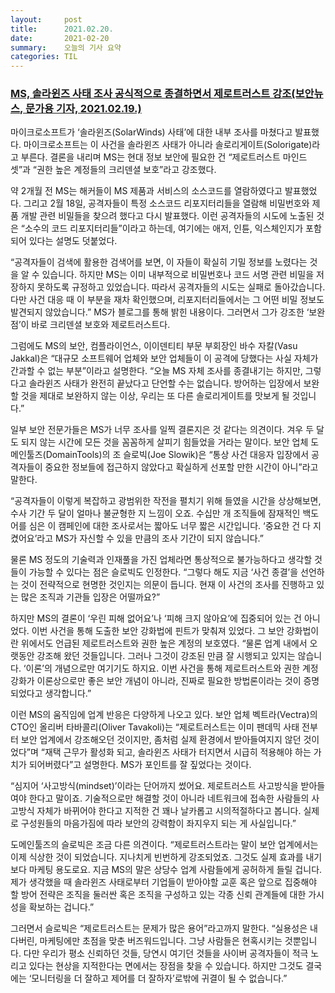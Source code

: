 ```yaml
---
layout:     post
title:      2021.02.20.
date:       2021-02-20
summary:	오늘의 기사 요약
categories: TIL
---
```


### [MS, 솔라윈즈 사태 조사 공식적으로 종결하면서 제로트러스트 강조(보안뉴스, 문가용 기자, 2021.02.19.)](https://www.boannews.com/media/view.asp?idx=95061)

마이크로소프트가 ‘솔라윈즈(SolarWinds) 사태’에 대한 내부 조사를 마쳤다고 발표했다. 마이크로소프트는 이 사건을 솔라윈즈 사태가 아니라 솔로리게이트(Solorigate)라고 부른다. 결론을 내리며 MS는 현대 정보 보안에 필요한 건 “제로트러스트 마인드셋”과 “권한 높은 계정들의 크리덴셜 보호”라고 강조했다.

약 2개월 전 MS는 해커들이 MS 제품과 서비스의 소스코드를 열람하였다고 발표했었다. 그리고 2월 18일, 공격자들이 특정 소스코드 리포지터리들을 열람해 비밀번호와 제품 개발 관련 비밀들을 찾으려 했다고 다시 발표했다. 이런 공격자들의 시도에 노출된 것은 “소수의 코드 리포지터리들”이라고 하는데, 여기에는 애저, 인튠, 익스체인지가 포함되어 있다는 설명도 덧붙었다.

“공격자들이 검색에 활용한 검색어를 보면, 이 자들이 확실히 기밀 정보를 노렸다는 것을 알 수 있습니다. 하지만 MS는 이미 내부적으로 비밀번호나 코드 서명 관련 비밀을 저장하지 못하도록 규정하고 있었습니다. 따라서 공격자들의 시도는 실패로 돌아갔습니다. 다만 사건 대응 때 이 부분을 재차 확인했으며, 리포지터리들에서는 그 어떤 비밀 정보도 발견되지 않았습니다.” MS가 블로그를 통해 밝힌 내용이다. 그러면서 그가 강조한 ‘보완점’이 바로 크리덴셜 보호와 제로트러스트다.

그럼에도 MS의 보안, 컴플라이언스, 이이덴티티 부문 부회장인 바수 자칼(Vasu Jakkal)은 “대규모 소프트웨어 업체와 보안 업체들이 이 공격에 당했다는 사실 자체가 간과할 수 없는 부분”이라고 설명한다. “오늘 MS 자체 조사를 종결내기는 하지만, 그렇다고 솔라윈즈 사태가 완전히 끝났다고 단언할 수는 없습니다. 방어하는 입장에서 보완할 것을 제대로 보완하지 않는 이상, 우리는 또 다른 솔로리게이트를 맛보게 될 것입니다.” 

일부 보안 전문가들은 MS가 너무 조사를 일찍 결론지은 것 같다는 의견이다. 겨우 두 달도 되지 않는 시간에 모든 것을 꼼꼼하게 살피기 힘들었을 거라는 말이다. 보안 업체 도메인툴즈(DomainTools)의 조 슬로빅(Joe Slowik)은 “통상 사건 대응자 입장에서 공격자들이 중요한 정보들에 접근하지 않았다고 확실하게 선포할 만한 시간이 아니”라고 말한다.

“공격자들이 이렇게 복잡하고 광범위한 작전을 펼치기 위해 들였을 시간을 상상해보면, 수사 기간 두 달이 얼마나 불균형한 지 느낌이 오죠. 수십만 개 조직들에 잠재적인 백도어를 심은 이 캠페인에 대한 조사로서는 짧아도 너무 짧은 시간입니다. ‘중요한 건 다 지켰어요’라고 MS가 자신할 수 있을 만큼의 조사 기간이 되지 않습니다.”

물론 MS 정도의 기술력과 인재풀을 가진 업체라면 통상적으로 불가능하다고 생각할 것들이 가능할 수 있다는 점은 슬로빅도 인정한다. “그렇다 해도 지금 ‘사건 종결’을 선언하는 것이 전략적으로 현명한 것인지는 의문이 듭니다. 현재 이 사건의 조사를 진행하고 있는 많은 조직과 기관들 입장은 어떨까요?”

하지만 MS의 결론이 ‘우린 피해 없어요’나 ‘피해 크지 않아요’에 집중되어 있는 건 아니었다. 이번 사건을 통해 도출한 보안 강화법에 핀트가 맞춰져 있었다. 그 보안 강화법이란 위에서도 언급된 제로트러스트와 권한 높은 계정의 보호였다. “물론 업계 내에서 오랫동안 강조해 왔던 것들입니다. 그러나 그것이 강조된 만큼 잘 시행되고 있지는 않습니다. ‘이론’의 개념으로만 여기기도 하지요. 이번 사건을 통해 제로트러스트와 권한 계정 강화가 이론상으로만 좋은 보안 개념이 아니라, 진짜로 필요한 방법론이라는 것이 증명되었다고 생각합니다.”

이런 MS의 움직임에 업계 반응은 다양하게 나오고 있다. 보안 업체 벡트라(Vectra)의 CTO인 올리버 타바콜리(Oliver Tavakoli)는 “제로트러스트는 이미 팬데믹 사태 전부터 보안 업계에서 강조해오던 것이지만, 좀처럼 실제 환경에서 받아들여지지 않던 것이었다”며 “재택 근무가 활성화 되고, 솔라윈즈 사태가 터지면서 시급히 적용해야 하는 가치가 되어버렸다”고 설명한다. MS가 포인트를 잘 짚었다는 것이다. 

“심지어 ‘사고방식(mindset)’이라는 단어까지 썼어요. 제로트러스트 사고방식을 받아들여야 한다고 말이죠. 기술적으로만 해결할 것이 아니라 네트워크에 접속한 사람들의 사고방식 자체가 바뀌어야 한다고 지적한 건 꽤나 날카롭고 시의적절하다고 봅니다. 실제로 구성원들의 마음가짐에 따라 보안의 강력함이 좌지우지 되는 게 사실입니다.”

도메인툴즈의 슬로빅은 조금 다른 의견이다. “제로트러스트라는 말이 보안 업계에서는 이제 식상한 것이 되었습니다. 지나치게 빈번하게 강조되었죠. 그것도 실제 효과를 내기보다 마케팅 용도로요. 지금 MS의 말은 상당수 업계 사람들에게 공허하게 들릴 겁니다. 제가 생각했을 때 솔라윈즈 사태로부터 기업들이 받아야할 교훈 혹은 앞으로 집중해야 할 방어 전략은 조직을 둘러싼 혹은 조직을 구성하고 있는 각종 신뢰 관계들에 대한 가시성을 확보하는 겁니다.”

그러면서 슬로빅은 “제로트러스트는 문제가 많은 용어”라고까지 말한다. “실용성은 내다버린, 마케팅에만 초점을 맞춘 버즈워드입니다. 그냥 사람들은 현혹시키는 것뿐입니다. 다만 우리가 평소 신뢰하던 것들, 당연시 여기던 것들을 사이버 공격자들이 적극 노리고 있다는 현상을 지적한다는 면에서는 장점을 찾을 수 있습니다. 하지만 그것도 결국에는 ‘모니터링을 더 잘하고 제어를 더 잘하자’로밖에 귀결이 될 수 없습니다.”